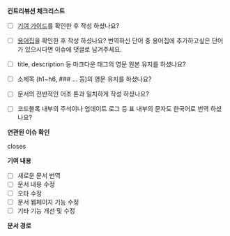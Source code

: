 <!-- PR를 작성하시기 전에 [기여 가이드[(https://nextjs-ko.org/contribution)을 먼저 확인해주세요. -->
<!-- 이 문법으로 작성된 문장은 주석입니다. 문서의 모든 필드를 채워주세요! -->

**컨트리뷰션 체크리스트**

- [ ] [기여 가이드](https://github.com/luciancah/nextjs-ko/blob/main/CONTRIBUTING.MD)를 확인한 후 작성 하셨나요?
- [ ] [용어집](https://github.com/luciancah/nextjs-ko/issues/18)을 확인한 후 작성 하셨나요? 번역하신 단어 중 용어집에 추가하고싶은 단어가 있으시다면 이슈에 댓글로 남겨주세요.
- [ ] title, description 등 마크다운 태그의 영문 원본 유지를 하셨나요?
- [ ] 소제목 (h1~h6, ### ... 등)의 영문 유지를 하셨나요?
- [ ] 문서의 전반적인 어조 톤과 일치하게 작성 하셨나요?
- [ ] 코드블록 내부의 주석이나 업데이트 로그 등 표 내부의 문자도 한국어로 번역 하셨나요?


**연관된 이슈 확인**
<!-- closes #이슈번호 -->
closes

**기여 내용**

- [ ] 새로운 문서 번역
- [ ] 문서 내용 수정
- [ ] 오타 수정
- [ ] 문서 웹페이지 기능 수정
- [ ] 기타 기능 개선 및 수정

**문서 경로**
<!-- 예시) /docs/getting-started/installation -->

